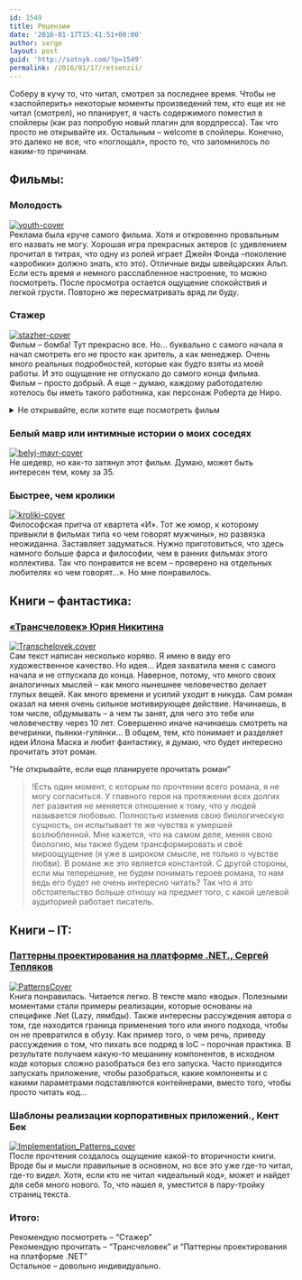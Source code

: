 ```yaml
---
id: 1549
title: Рецензии
date: '2016-01-17T15:41:51+00:00'
author: serge
layout: post
guid: 'http://sotnyk.com/?p=1549'
permalink: /2016/01/17/retsenzii/
---
```


Соберу в кучу то, что читал, смотрел за последнее время. Чтобы не «заспойлерить» некоторые моменты произведений тем, кто еще их не читал (смотрел), но планирует, я часть содержимого поместил в спойлеры (как раз попробую новый плагин для вордпресса). Так что просто не открывайте их. Остальным – welcome в спойлеры. Конечно, это далеко не все, что «поглощал», просто то, что запомнилось по каким-то причинам.

## Фильмы:

### Молодость

[![youth-cover](https://sotnyk.github.io/wp-content/uploads/2016/01/youth-cover-225x300.jpg)](https://sotnyk.github.io/wp-content/uploads/2016/01/youth-cover.jpg)  
Реклама была круче самого фильма. Хотя и откровенно провальным его назвать не могу. Хорошая игра прекрасных актеров (с удивлением прочитал в титрах, что одну из ролей играет Джейн Фонда –поколение «аэробики» должно знать, кто это). Отличные виды швейцарских Альп. Если есть время и немного расслабленное настроение, то можно посмотреть. После просмотра остается ощущение спокойствия и легкой грусти. Повторно же пересматривать вряд ли буду.

### Стажер

[![stazher-cover](https://sotnyk.github.io/wp-content/uploads/2016/01/stazher-cover-200x300.jpg)](https://sotnyk.github.io/wp-content/uploads/2016/01/stazher-cover.jpg)  
Фильм – бомба! Тут прекрасно все. Но… буквально с самого начала я начал смотреть его не просто как зритель, а как менеджер. Очень много реальных подробностей, которые как будто взяты из моей работы. И это ощущение не отпускало до самого конца фильма.  
Фильм – просто добрый. А еще – думаю, каждому работодателю хотелось бы иметь такого работника, как персонаж Роберта де Ниро.  

<details>
  <summary>Не открывайте, если хотите еще посмотреть фильм</summary>
Основательница компании Джул (в исполнении Энн Хэтэуэй) столкнулась, как мне кажется с тем, что называется «синдром основателя». То решение, что она приняла в фильме, все же грозит ей полной дезорганизацией бизнеса на уровне, который она не понимает. При всем уважении к создателям фильма, я думаю, что ей все же нужен был новый CEO. Но, может я ошибаюсь?  
Еще слабый (на мой взгляд) момент фильма – «сладковатое» решение проблемы загулявшего мужа. Как-то малореально. Зато хэппи-энд и хорошее настроение после фильма…  
</details>

### Белый мавр или интимные истории о моих соседях

[![belyj-mavr-cover](https://sotnyk.github.io/wp-content/uploads/2016/01/belyj-mavr-cover-212x300.jpg)](https://sotnyk.github.io/wp-content/uploads/2016/01/belyj-mavr-cover.jpg)  
Не шедевр, но как-то затянул этот фильм. Думаю, может быть интересен тем, кому за 35.

### Быстрее, чем кролики

[![kroliki-cover](https://sotnyk.github.io/wp-content/uploads/2016/01/kroliki-cover-207x300.jpg)](https://sotnyk.github.io/wp-content/uploads/2016/01/kroliki-cover.jpg)  
Философская притча от квартета «И». Тот же юмор, к которому привыкли в фильмах типа «о чем говорят мужчины», но развязка неожиданна. Заставляет задуматься. Нужно приготовиться, что здесь намного больше фарса и философии, чем в ранних фильмах этого коллектива. Так что понравится не всем – проверено на отдельных любителях «о чем говорят…». Но мне понравилось.

## Книги – фантастика:

### [«Трансчеловек» Юрия Никитина](https://ru.wikipedia.org/wiki/%D0%A2%D1%80%D0%B0%D0%BD%D1%81%D1%87%D0%B5%D0%BB%D0%BE%D0%B2%D0%B5%D0%BA_(%D1%80%D0%BE%D0%BC%D0%B0%D0%BD))

[![Transchelovek.cover](https://sotnyk.github.io/wp-content/uploads/2016/01/Transchelovek.cover_-191x300.jpg)](https://sotnyk.github.io/wp-content/uploads/2016/01/Transchelovek.cover_.jpg)  
Сам текст написан несколько коряво. Я имею в виду его художественное качество. Но идея… Идея захватила меня с самого начала и не отпускала до конца. Наверное, потому, что много своих аналогичных мыслей – как много нынешнее человечество делает глупых вещей. Как много времени и усилий уходит в никуда. Сам роман оказал на меня очень сильное мотивирующее действие. Начинаешь, в том числе, обдумывать – а чем ты занят, для чего это тебе или человечеству через 10 лет. Совершенно иначе начинаешь смотреть на вечеринки, пьянки-гулянки… В общем, тем, кто понимает и разделяет идеи Илона Маска и любит фантастику, я думаю, что будет интересно прочитать этот роман.  

”Не открывайте, если еще планируете прочитать роман”
>!Есть один момент, с которым по прочтении всего романа, я не могу согласиться. У главного героя на протяжении всех долгих лет развития не меняется отношение к тому, что у людей называется любовью. Полностью изменив свою биологическую сущность, он испытывает те же чувства к умершей возлюбленной. Мне кажется, что на самом деле, меняя свою биологию, мы также будем трансформировать и своё мироощущение (я уже в широком смысле, не только о чувстве любви). В романе же это является константой. С другой стороны, если мы теперешние, не будем понимать героев романа, то нам ведь его будет не очень интересно читать? Так что я это обстоятельство больше отношу на предмет того, с какой целевой аудиторией работает писатель.

## Книги – IT:

### [Паттерны проектирования на платформе .NET., Сергей Тепляков](http://sergeyteplyakov.blogspot.com/2016/01/retrospective-2015.html)


[![PatternsCover](https://sotnyk.github.io/wp-content/uploads/2016/01/PatternsCover-211x300.jpg)](https://sotnyk.github.io/wp-content/uploads/2016/01/PatternsCover.jpg)  
Книга понравилась. Читается легко. В тексте мало «воды». Полезными моментами стали примеры реализации, которые основаны на специфике .Net (Lazy, лямбды). Также интересны рассуждения автора о том, где находится граница применения того или иного подхода, чтобы он не превратился в обузу. Как пример того, о чем речь, приведу рассуждения о том, что пихать все подряд в IoC – порочная практика. В результате получаем какую-то мешанину компонентов, в исходном коде которых сложно разобраться без его запуска. Часто приходится запускать приложение, чтобы разобраться, какие компоненты и с какими параметрами подставляются контейнерами, вместо того, чтобы просто читать код…

### Шаблоны реализации корпоративных приложений., Кент Бек

[![Implementation_Patterns_cover](https://sotnyk.github.io/wp-content/uploads/2016/01/Implementation_Patterns_cover-214x300.jpg)](https://sotnyk.github.io/wp-content/uploads/2016/01/Implementation_Patterns_cover.jpg)  
После прочтения создалось ощущение какой-то вторичности книги. Вроде бы и мысли правильные в основном, но все это уже где-то читал, где-то видел. Хотя, если кто не читал «идеальный код», может и найдет для себя много нового. То, что нашел я, уместится в пару-тройку страниц текста.

### Итого:

Рекомендую посмотреть – “Стажер”  
Рекомендую прочитать – “Трансчеловек” и “Паттерны проектирования на платформе .NET”  
Остальное – довольно индивидуально.